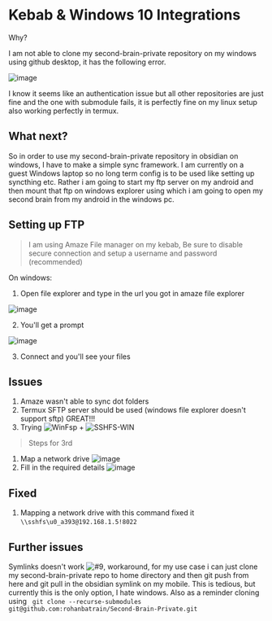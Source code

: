 # Kebab & Windows 10 Integrations

Why? 

I am not able to clone my second-brain-private repository on my windows using github desktop, it has the following error.

![image](https://github.com/rohanbatrain/Developement-Setup/assets/116573125/2044f19f-7591-4a46-be21-07a1c61af378)

I know it seems like an authentication issue but all other repositories are just fine and the one with submodule fails, it is perfectly fine on my linux setup also working perfectly in termux.


## What next? 

So in order to use my second-brain-private repository in obsidian on windows, I have to make a simple sync framework. I am currently on a guest Windows laptop so no long term config is to be used like setting up syncthing etc. Rather i am going to start my ftp server on my android and then mount that ftp on windows explorer using which i am going to open my second brain from my android in the windows pc.

## Setting up FTP 

> I am using Amaze File manager on my kebab, Be sure to disable secure connection and setup a username and password (recommended)

On windows:

1. Open file explorer and type in the url you got in amaze file explorer

![image](https://github.com/rohanbatrain/Developement-Setup/assets/116573125/1c6c1a58-7a79-4ec3-a9af-8e0dedc2d4b7)


2. You'll get a prompt 

![image](https://github.com/rohanbatrain/Developement-Setup/assets/116573125/8d6d64fa-2fb8-4cd6-a0d2-dfff880c4720)

3. Connect and you'll see your files


## Issues

1. Amaze wasn't able to sync dot folders
2. Termux SFTP server should be used (windows file explorer doesn't support sftp) GREAT!!!
3. Trying ![WinFsp](https://github.com/winfsp/winfsp) + ![SSHFS-WIN](https://github.com/winfsp/sshfs-win)

> Steps for 3rd 
1. Map a network drive
![image](https://github.com/rohanbatrain/Developement-Setup/assets/116573125/e610248b-5548-4115-9605-edb05b8ec912)
2. Fill in the required details
![image](https://github.com/rohanbatrain/Developement-Setup/assets/116573125/2fbff1e5-aed2-4c91-8135-011edea19518)


## Fixed

1. Mapping a network drive with this command fixed it `\\sshfs\u0_a393@192.168.1.5!8022`

## Further issues

Symlinks doesn't work ![#9](https://github.com/winfsp/sshfs-win/issues/9), workaround, for my use case i can just clone my second-brain-private repo to home directory and then git push from here and git pull in the obsidian symlink on my mobile. This is tedious, but currently this is the only option, I hate windows. Also as a reminder cloning using ` git clone --recurse-submodules git@github.com:rohanbatrain/Second-Brain-Private.git`  
